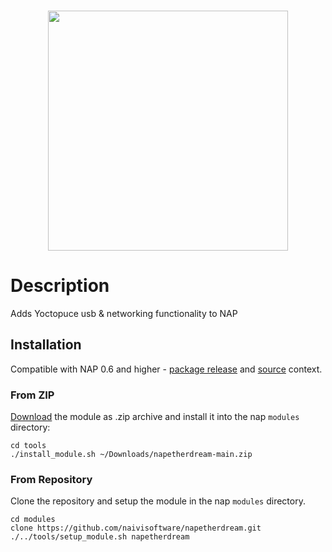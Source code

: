 <br>
<p align="center">
  <img width=384 src="https://download.nap-labs.tech/identity/svg/logos/nap_logo_blue.svg">
</p>
	
# Description

Adds Yoctopuce usb & networking functionality to NAP

## Installation
Compatible with NAP 0.6 and higher - [package release](https://github.com/napframework/nap/releases) and [source](https://github.com/napframework/nap) context. 

### From ZIP

[Download](https://github.com/naivisoftware/napetherdream/archive/refs/heads/main.zip) the module as .zip archive and install it into the nap `modules` directory:
```
cd tools
./install_module.sh ~/Downloads/napetherdream-main.zip
```

### From Repository

Clone the repository and setup the module in the nap `modules` directory.

```
cd modules
clone https://github.com/naivisoftware/napetherdream.git
./../tools/setup_module.sh napetherdream
```

